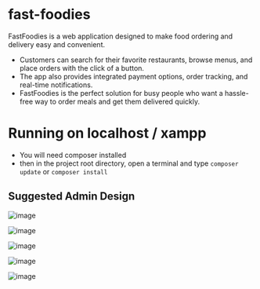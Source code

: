 # fast-foodies
FastFoodies is a web application designed to make food ordering and delivery easy and convenient. 
* Customers can search for their favorite restaurants, browse menus, and place orders with the click of a button.
* The app also provides integrated payment options, order tracking, and real-time notifications.
*  FastFoodies is the perfect solution for busy people who want a hassle-free way to order meals and get them delivered quickly.


# Running on localhost / xampp
* You will need composer installed
* then in the project root directory, open a terminal and type `composer update` or `composer install`



## Suggested Admin Design

![image](https://user-images.githubusercontent.com/79936608/216309298-f0bdbe3f-5bc4-48c5-9414-51d8407f4aa1.png)

![image](https://user-images.githubusercontent.com/79936608/216309355-51a2154d-fd49-48bf-b57e-aaf7d09098c8.png)

![image](https://user-images.githubusercontent.com/79936608/216309554-b5f611db-15ff-403f-9eae-bcb384362aeb.png)

![image](https://user-images.githubusercontent.com/79936608/216309733-86d1ae9b-964c-4ea1-b201-136b8375251c.png)

![image](https://user-images.githubusercontent.com/79936608/216310504-f15880c0-e01d-47e9-a801-cd6531f2d1ad.png)

